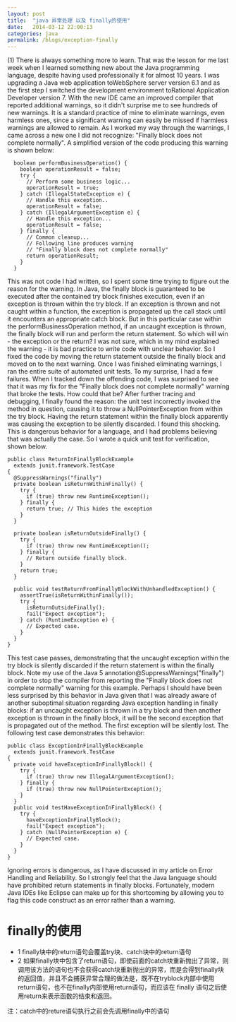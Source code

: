 ```yaml
---
layout: post
title:  "java 异常处理 以及 finally的使用"
date:   2014-03-12 22:00:13
categories: java
permalink: /blogs/exception-finally
---
```


(1)   There is always something more to learn. That was the lesson for me last week when I learned something new about the Java programming language, despite having used professionally it for almost 10 years.
I was upgrading a Java web application toWebSphere server version 6.1 and as the first step I switched the development environment toRational Application Developer version 7. With the new IDE came an improved compiler that reported additional warnings, so it didn't surprise me to see hundreds of new warnings. It is a standard practice of mine to eliminate warnings, even harmless ones, since a significant warning can easily be missed if harmless warnings are allowed to remain. As I worked my way through the warnings, I came across a new one I did not recognize: "Finally block does not complete normally". A simplified version of the code producing this warning is shown below:

```
  boolean performBusinessOperation() {
    boolean operationResult = false;
    try {
      // Perform some business logic...
      operationResult = true;
    } catch (IllegalStateException e) {
      // Handle this exception..
      operationResult = false;
    } catch (IllegalArgumentException e) {
      // Handle this exception...
      operationResult = false;
    } finally {
      // Common cleanup...
      // Following line produces warning
      // "Finally block does not complete normally"
      return operationResult;
    }
  }
  ```
This was not code I had written, so I spent some time trying to figure out the reason for the warning. In Java, the finally block is guaranteed to be executed after the contained try block finishes execution, even if an exception is thrown within the try block. If an exception is thrown and not caught within a function, the exception is propagated up the call stack until it encounters an appropriate catch block. But in this particular case within the performBusinessOperation method, if an uncaught exception is thrown, the finally block will run and perform the return statement. So which will win - the exception or the return? I was not sure, which in my mind explained the warning - it is bad practice to write code with unclear behavior. So I fixed the code by moving the return statement outside the finally block and moved on to the next warning.
Once I was finished eliminating warnings, I ran the entire suite of automated unit tests. To my surprise, I had a few failures. When I tracked down the offending code, I was surprised to see that it was my fix for the "Finally block does not complete normally" warning that broke the tests. How could that be? After further tracing and debugging, I finally found the reason: the unit test incorrectly invoked the method in question, causing it to throw a NullPointerException from within the try block. Having the return statement within the finally block apparently was causing the exception to be silently discarded. I found this shocking. This is dangerous behavior for a language, and I had problems believing that was actually the case. So I wrote a quick unit test for verification, shown below.

```
public class ReturnInFinallyBlockExample
  extends junit.framework.TestCase
{
  @SuppressWarnings("finally")
  private boolean isReturnWithinFinally() {
    try {
      if (true) throw new RuntimeException();
    } finally {
      return true; // This hides the exception
    }
  }

  private boolean isReturnOutsideFinally() {
    try {
      if (true) throw new RuntimeException();
    } finally {
      // Return outside finally block.
    }
    return true;
  }

  public void testReturnFromFinallyBlockWithUnhandledException() {
    assertTrue(isReturnWithinFinally());
    try {
      isReturnOutsideFinally();
      fail("Expect exception");
    } catch (RuntimeException e) {
      // Expected case.
    }
  }
}
```
This test case passes, demonstrating that the uncaught exception within the try block is silently discarded if the return statement is within the finally block. Note my use of the Java 5 annotation@SuppressWarnings("finally") in order to stop the compiler from reporting the "Finally block does not complete normally" warning for this example.
Perhaps I should have been less surprised by this behavior in Java given that I was already aware of another suboptimal situation regarding Java exception handling in finally blocks: if an uncaught exception is thrown in a try block and then another exception is thrown in the finally block, it will be the second exception that is propagated out of the method. The first exception will be silently lost. The following test case demonstrates this behavior:

```
public class ExceptionInFinallyBlockExample
  extends junit.framework.TestCase
{
  private void haveExceptionInFinallyBlock() {
    try {
      if (true) throw new IllegalArgumentException();
    } finally {
      if (true) throw new NullPointerException();
    }
  }
  public void testHaveExceptionInFinallyBlock() {
    try {
      haveExceptionInFinallyBlock();
      fail("Expect exception");
    } catch (NullPointerException e) {
      // Expected case.
    }
  }
}
```
Ignoring errors is dangerous, as I have discussed in my article on Error Handling and Reliability. So I strongly feel that the Java language should have prohibited return statements in finally blocks. Fortunately, modern Java IDEs like Eclipse can make up for this shortcoming by allowing you to flag this code construct as an error rather than a warning.

# finally的使用
  * 1 finally块中的return语句会覆盖try块、catch块中的return语句
  * 2 如果finally块中包含了return语句，即使前面的catch块重新抛出了异常，则调用该方法的语句也不会获得catch块重新抛出的异常，而是会得到finally块的返回值，并且不会捕获异常合理的做法是，既不在tryblock内部中使用return语句，也不在finally内部使用return语句，而应该在 finally 语句之后使用return来表示函数的结束和返回。
    
注：catch中的reture语句执行之前会先调用finally中的语句

